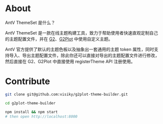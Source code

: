 # About

AntV ThemeSet 是什么？

AntV ThemeSet 是一款在线主题构建工具，致力于帮助使用者快速直观定制自己的主题配置文件，并在 [G2](https://github.com/antvis/g2)、[G2Plot](https://github.com/antvis/g2plot) 中使用自定义主题。

AntV 官方提供了默认的主题色板以及抽象出一套通用的主题 token 属性，同时支持导入、导出主题配置文件，除此你还可以直接对导出的主题配置文件进行修改，然后直接在 G2、G2Plot 中直接使用 registerTheme API 注册使用。

# Contribute

```sh
git clone git@github.com:visiky/g2plot-theme-builder.git

cd g2plot-theme-builder

npm install && npm start
# then open http://localhost:8000
```
